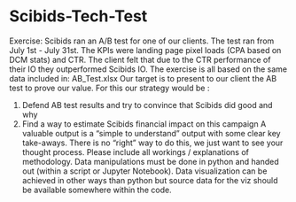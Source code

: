 # Scibids-Tech-Test

Exercise:
Scibids ran an A/B test for one of our clients.
The test ran from July 1st - July 31st.
The KPIs were landing page pixel loads (CPA based on DCM stats) and CTR.
The client felt that due to the CTR performance of their IO they outperformed Scibids IO.
The exercise is all based on the same data included in: AB_Test.xlsx
Our target is to present to our client the AB test to prove our value. For this our strategy
would be :
1) Defend AB test results and try to convince that Scibids did good and why
2) Find a way to estimate Scibids financial impact on this campaign
A valuable output is a “simple to understand” output with some clear key take-aways.
There is no “right” way to do this, we just want to see your thought process. Please include
all workings / explanations of methodology.
Data manipulations must be done in python and handed out (within a script or Jupyter
Notebook). Data visualization can be achieved in other ways than python but source data for
the viz should be available somewhere within the code.